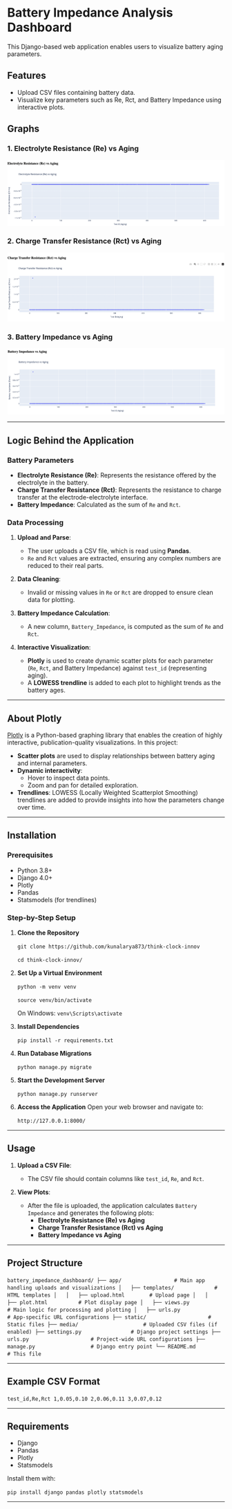 # Battery Impedance Analysis Dashboard

This Django-based web application enables users to visualize battery aging parameters.

## Features
- Upload CSV files containing battery data.
- Visualize key parameters such as Re, Rct, and Battery Impedance using interactive plots.

## Graphs

### 1. Electrolyte Resistance (Re) vs Aging
![Re vs Aging](assets/images/electrolyte.png)

### 2. Charge Transfer Resistance (Rct) vs Aging
![Rct vs Aging](assets/images/charge.png)

### 3. Battery Impedance vs Aging
![Battery Impedance vs Aging](assets/images/impoedance.png)

* * *

Logic Behind the Application
----------------------------

### Battery Parameters

*   **Electrolyte Resistance (Re)**: Represents the resistance offered by the electrolyte in the battery.
*   **Charge Transfer Resistance (Rct)**: Represents the resistance to charge transfer at the electrode-electrolyte interface.
*   **Battery Impedance**: Calculated as the sum of `Re` and `Rct`.

### Data Processing

1.  **Upload and Parse**:
    
    *   The user uploads a CSV file, which is read using **Pandas**.
    *   `Re` and `Rct` values are extracted, ensuring any complex numbers are reduced to their real parts.
2.  **Data Cleaning**:
    
    *   Invalid or missing values in `Re` or `Rct` are dropped to ensure clean data for plotting.
3.  **Battery Impedance Calculation**:
    
    *   A new column, `Battery_Impedance`, is computed as the sum of `Re` and `Rct`.
4.  **Interactive Visualization**:
    
    *   **Plotly** is used to create dynamic scatter plots for each parameter (`Re`, `Rct`, and Battery Impedance) against `test_id` (representing aging).
    *   A **LOWESS trendline** is added to each plot to highlight trends as the battery ages.

* * *

About Plotly
------------

[Plotly](https://plotly.com/) is a Python-based graphing library that enables the creation of highly interactive, publication-quality visualizations. In this project:

*   **Scatter plots** are used to display relationships between battery aging and internal parameters.
*   **Dynamic interactivity**:
    *   Hover to inspect data points.
    *   Zoom and pan for detailed exploration.
*   **Trendlines**: LOWESS (Locally Weighted Scatterplot Smoothing) trendlines are added to provide insights into how the parameters change over time.

* * *

Installation
------------

### Prerequisites

*   Python 3.8+
*   Django 4.0+
*   Plotly
*   Pandas
*   Statsmodels (for trendlines)

### Step-by-Step Setup

1.  **Clone the Repository**
    
    `git clone https://github.com/kunalarya873/think-clock-innov`

    `cd think-clock-innov/` 
    
2.  **Set Up a Virtual Environment**
    
    `python -m venv venv`

    `source venv/bin/activate`

    On Windows: `venv\Scripts\activate` 
    
3.  **Install Dependencies**
    
    `pip install -r requirements.txt` 
    
4.  **Run Database Migrations**
    
    `python manage.py migrate` 
    
5.  **Start the Development Server**
    
    `python manage.py runserver` 
    
6.  **Access the Application** Open your web browser and navigate to:
    
    `http://127.0.0.1:8000/` 
    

* * *

Usage
-----

1.  **Upload a CSV File**:
    
    *   The CSV file should contain columns like `test_id`, `Re`, and `Rct`.
2.  **View Plots**:
    
    *   After the file is uploaded, the application calculates `Battery Impedance` and generates the following plots:
        *   **Electrolyte Resistance (Re) vs Aging**
        *   **Charge Transfer Resistance (Rct) vs Aging**
        *   **Battery Impedance vs Aging**

* * *

Project Structure
-----------------

`battery_impedance_dashboard/
├── app/                 # Main app handling uploads and visualizations
│   ├── templates/             # HTML templates
│   │   ├── upload.html        # Upload page
│   │   ├── plot.html          # Plot display page
│   ├── views.py               # Main logic for processing and plotting
│   ├── urls.py                # App-specific URL configurations
├── static/                    # Static files
├── media/                     # Uploaded CSV files (if enabled)
├── settings.py                # Django project settings
├── urls.py                    # Project-wide URL configurations
├── manage.py                  # Django entry point
└── README.md                  # This file` 

* * *

Example CSV Format
------------------

`test_id,Re,Rct
1,0.05,0.10
2,0.06,0.11
3,0.07,0.12` 

* * *

Requirements
------------

*   Django
*   Pandas
*   Plotly
*   Statsmodels

Install them with:

`pip install django pandas plotly statsmodels` 

* * *

